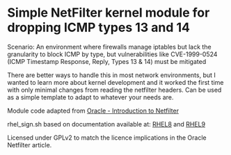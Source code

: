 # Simple NetFilter kernel module for dropping ICMP types 13 and 14

Scenario: An environment where firewalls manage iptables but lack the granularity to block ICMP by type, but vulnerabilities like CVE-1999-0524 (ICMP Timestamp Response, Reply, Types 13 & 14) must be mitigated 

There are better ways to handle this in most network environments, but I wanted to learn more about kernel development and it worked the first time with only minimal changes from reading the netfilter headers. Can be used as a simple template to adapt to whatever your needs are.

Module code adapted from [Oracle - Introduction to Netfilter](https://blogs.oracle.com/linux/post/introduction-to-netfilter)

rhel_sign.sh based on documentation available at: [RHEL8](https://access.redhat.com/documentation/en-us/red_hat_enterprise_linux/8/html/managing_monitoring_and_updating_the_kernel/signing-a-kernel-and-modules-for-secure-boot_managing-monitoring-and-updating-the-kernel#signing-kernel-modules-with-the-private-key_signing-a-kernel-and-modules-for-secure-boot) and [RHEL9](https://access.redhat.com/documentation/en-us/red_hat_enterprise_linux/9/html/managing_monitoring_and_updating_the_kernel/signing-a-kernel-and-modules-for-secure-boot_managing-monitoring-and-updating-the-kernel#signing-kernel-modules-with-the-private-key_signing-a-kernel-and-modules-for-secure-boot)

Licensed under GPLv2 to match the licence implications in the Oracle Netfilter article.
